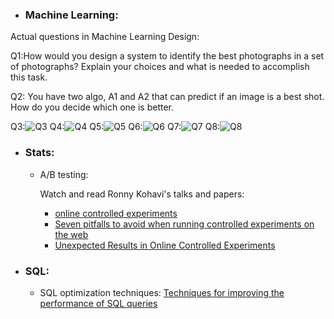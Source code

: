 - ### Machine Learning:



Actual questions in Machine Learning Design: 

Q1:How would you design a system to identify the best photographs in a set of photographs? Explain your choices and what is needed to accomplish this task.

Q2: You have two algo, A1 and A2 that can predict if an image is a best shot. How do you decide which one is better.

Q3:![Q3](https://github.com/dingchaoz/jiawen_mentorship_plan/blob/master/11%20of%2019.png)
Q4:![Q4](https://github.com/dingchaoz/jiawen_mentorship_plan/blob/master/12%20of%2019.png)
Q5:![Q5](https://github.com/dingchaoz/jiawen_mentorship_plan/blob/master/13%20of%2019.png)
Q6:![Q6](https://github.com/dingchaoz/jiawen_mentorship_plan/blob/master/14%20of%2019.png)
Q7:![Q7](https://github.com/dingchaoz/jiawen_mentorship_plan/blob/master/15%20of%2019.png)
Q8:![Q8](https://github.com/dingchaoz/jiawen_mentorship_plan/blob/master/16%20of%2019.png)



- ### Stats:
  - A/B testing:

    Watch and read Ronny Kohavi's talks and papers:
    - [online controlled experiments](https://www.youtube.com/watch?v=qtboCGd_hTA)
    - [Seven pitfalls to avoid when running controlled experiments on the web](https://www.researchgate.net/publication/221653160_Seven_pitfalls_to_avoid_when_running_controlled_experiments_on_the_web)
    - [Unexpected Results in Online Controlled Experiments](https://www.researchgate.net/publication/220520287_Unexpected_Results_in_Online_Controlled_Experiments)


- ### SQL:
  - SQL optimization techniques:
[Techniques for improving the performance of SQL queries](https://www.ibm.com/support/knowledgecenter/en/SSZLC2_9.0.0/com.ibm.commerce.developer.doc/refs/rsdperformanceworkspaces.htm)


